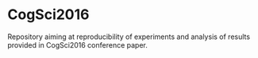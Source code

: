 # CogSci2016
Repository aiming at reproducibility of experiments and analysis of results provided in CogSci2016 conference paper.
